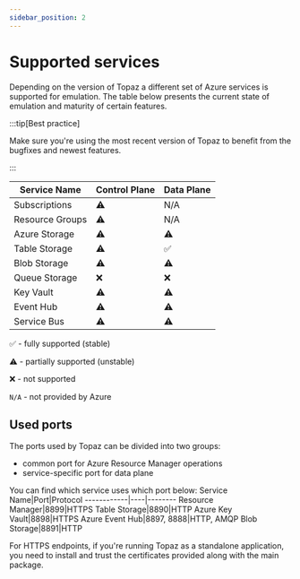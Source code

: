 ```yaml
---
sidebar_position: 2
---
```


# Supported services
Depending on the version of Topaz a different set of Azure services is supported for emulation. The table below presents the current state of emulation and maturity of certain features.

:::tip[Best practice]

Make sure you're using the most recent version of Topaz to benefit from the bugfixes and newest features.

:::

Service Name|Control Plane|Data Plane
------------|-------------|----------
Subscriptions|⚠️|N/A
Resource Groups|⚠️|N/A
Azure Storage|⚠️|⚠️
Table Storage|⚠️|✅
Blob Storage|⚠️|⚠️
Queue Storage|:x:|:x:
Key Vault|⚠️|⚠️
Event Hub|⚠️|⚠️
Service Bus|⚠️|⚠️

✅ - fully supported (stable)

⚠️ - partially supported (unstable)

:x: - not supported

`N/A` - not provided by Azure

## Used ports
The ports used by Topaz can be divided into two groups:
* common port for Azure Resource Manager operations
* service-specific port for data plane

You can find which service uses which port below:
Service Name|Port|Protocol
------------|----|--------
Resource Manager|8899|HTTPS
Table Storage|8890|HTTP
Azure Key Vault|8898|HTTPS
Azure Event Hub|8897, 8888|HTTP, AMQP
Blob Storage|8891|HTTP

For HTTPS endpoints, if you're running Topaz as a standalone application, you need to install and trust the certificates provided along with the main package.